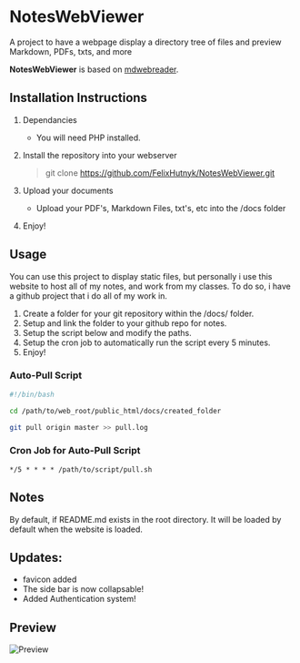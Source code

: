 # NotesWebViewer
A project to have a webpage display a directory tree of files and preview Markdown, PDFs, txts, and more

**NotesWebViewer** is based on [mdwebreader](https://github.com/jaimehrubiks/mdwebreader).

## Installation Instructions

1. Dependancies
    * You will need PHP installed.

2. Install the repository into your webserver
    > git clone https://github.com/FelixHutnyk/NotesWebViewer.git 

3. Upload your documents
    * Upload your PDF's, Markdown Files, txt's, etc into the /docs folder

4. Enjoy!

## Usage

You can use this project to display static files, but personally i use this website to host all of my notes, and work from my classes.
To do so, i have a github project that i do all of my work in.

1. Create a folder for your git repository within the /docs/ folder.
2. Setup and link the folder to your github repo for notes.
3. Setup the script below and modify the paths.
4. Setup the cron job to automatically run the script every 5 minutes.
5. Enjoy!

### Auto-Pull Script
```sh
#!/bin/bash

cd /path/to/web_root/public_html/docs/created_folder

git pull origin master >> pull.log
```

### Cron Job for Auto-Pull Script
```
*/5 * * * * /path/to/script/pull.sh
```

## Notes
By default, if README.md exists in the root directory. It will be loaded by default when the website is loaded.

## Updates:

- favicon added
- The side bar is now collapsable!
- Added Authentication system!

## Preview
![Preview](https://i.imgur.com/Ln3A2VH.png)
